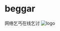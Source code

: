# beggar
网络乞丐在线乞讨
![logo](https://github.com/zhangOranges/beggar/main/raw/0BA46A94-D495-4AFF-BEFD-CFD1AC20888F_1_201_a.jpeg)
